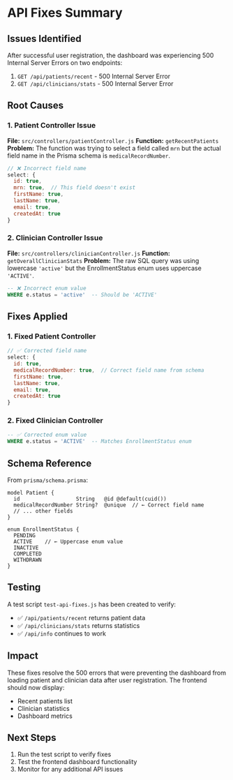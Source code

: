 # API Fixes Summary

## Issues Identified

After successful user registration, the dashboard was experiencing 500 Internal Server Errors on two endpoints:

1. `GET /api/patients/recent` - 500 Internal Server Error
2. `GET /api/clinicians/stats` - 500 Internal Server Error

## Root Causes

### 1. Patient Controller Issue
**File:** `src/controllers/patientController.js`
**Function:** `getRecentPatients`
**Problem:** The function was trying to select a field called `mrn` but the actual field name in the Prisma schema is `medicalRecordNumber`.

```javascript
// ❌ Incorrect field name
select: {
  id: true,
  mrn: true,  // This field doesn't exist
  firstName: true,
  lastName: true,
  email: true,
  createdAt: true
}
```

### 2. Clinician Controller Issue
**File:** `src/controllers/clinicianController.js`
**Function:** `getOverallClinicianStats`
**Problem:** The raw SQL query was using lowercase `'active'` but the EnrollmentStatus enum uses uppercase `'ACTIVE'`.

```sql
-- ❌ Incorrect enum value
WHERE e.status = 'active'  -- Should be 'ACTIVE'
```

## Fixes Applied

### 1. Fixed Patient Controller
```javascript
// ✅ Corrected field name
select: {
  id: true,
  medicalRecordNumber: true,  // Correct field name from schema
  firstName: true,
  lastName: true,
  email: true,
  createdAt: true
}
```

### 2. Fixed Clinician Controller
```sql
-- ✅ Corrected enum value
WHERE e.status = 'ACTIVE'  -- Matches EnrollmentStatus enum
```

## Schema Reference

From `prisma/schema.prisma`:

```prisma
model Patient {
  id                  String   @id @default(cuid())
  medicalRecordNumber String?  @unique  // ← Correct field name
  // ... other fields
}

enum EnrollmentStatus {
  PENDING
  ACTIVE    // ← Uppercase enum value
  INACTIVE
  COMPLETED
  WITHDRAWN
}
```

## Testing

A test script `test-api-fixes.js` has been created to verify:
- ✅ `/api/patients/recent` returns patient data
- ✅ `/api/clinicians/stats` returns statistics
- ✅ `/api/info` continues to work

## Impact

These fixes resolve the 500 errors that were preventing the dashboard from loading patient and clinician data after user registration. The frontend should now display:

- Recent patients list
- Clinician statistics
- Dashboard metrics

## Next Steps

1. Run the test script to verify fixes
2. Test the frontend dashboard functionality
3. Monitor for any additional API issues